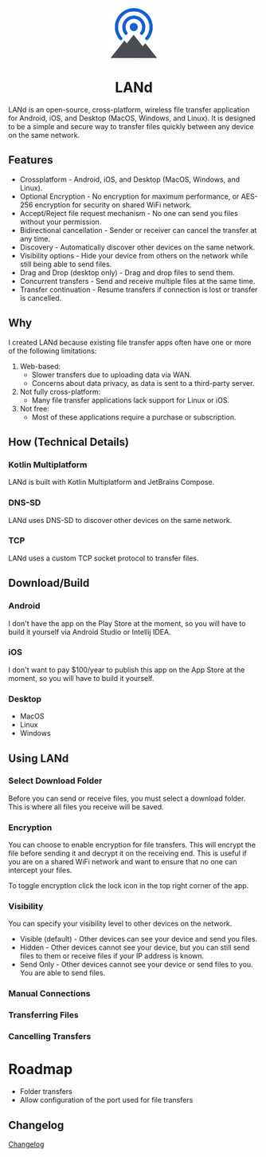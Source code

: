 <div style="text-align: center">
    <img src="land-logo.svg" width="100" height="100" alt="LANd Logo">
</div>

# <div style="text-align: center">LANd</div>

LANd is an open-source, cross-platform, wireless file transfer application for Android, iOS, and Desktop (MacOS, Windows, and Linux). 
It is designed to be a simple and secure way to transfer files quickly between any device on the same network.

## Features
* Crossplatform - Android, iOS, and Desktop (MacOS, Windows, and Linux).
* Optional Encryption - No encryption for maximum performance, or AES-256 encryption for security on shared WiFi network.
* Accept/Reject file request mechanism - No one can send you files without your permission.
* Bidirectional cancellation - Sender or receiver can cancel the transfer at any time.
* Discovery - Automatically discover other devices on the same network.
* Visibility options - Hide your device from others on the network while still being able to send files.
* Drag and Drop (desktop only) - Drag and drop files to send them.
* Concurrent transfers - Send and receive multiple files at the same time.
* Transfer continuation - Resume transfers if connection is lost or transfer is cancelled.

## Why
I created LANd because existing file transfer apps often have one or more of the following limitations:
1. Web-based:
   * Slower transfers due to uploading data via WAN.
   * Concerns about data privacy, as data is sent to a third-party server.
2. Not fully cross-platform:
   * Many file transfer applications lack support for Linux or iOS.
3. Not free:
   * Most of these applications require a purchase or subscription.

## How (Technical Details)
### Kotlin Multiplatform
LANd is built with Kotlin Multiplatform and JetBrains Compose.

### DNS-SD
LANd uses DNS-SD to discover other devices on the same network.

### TCP
LANd uses a custom TCP socket protocol to transfer files.  

## Download/Build
### Android
I don't have the app on the Play Store at the moment, so you will have to build it yourself via Android Studio or Intellij IDEA.

### iOS
I don't want to pay $100/year to publish this app on the App Store at the moment, so you will have to build it yourself.

### Desktop
* MacOS
* Linux
* Windows

## Using LANd
### Select Download Folder
Before you can send or receive files, you must select a download folder. This is where all files you receive will be saved.

### Encryption
You can choose to enable encryption for file transfers. This will encrypt the file before sending it and decrypt it on the receiving end. This is useful if you are on a shared WiFi network and want to ensure that no one can intercept your files.

To toggle encryption click the lock icon in the top right corner of the app. 

### Visibility
You can specify your visibility level to other devices on the network.
* Visible (default) - Other devices can see your device and send you files.
* Hidden - Other devices cannot see your device, but you can still send files to them or receive files if your IP address is known.
* Send Only - Other devices cannot see your device or send files to you. You are able to send files.

### Manual Connections
### Transferring Files
### Cancelling Transfers

# Roadmap
* Folder transfers
* Allow configuration of the port used for file transfers

## Changelog
[Changelog](CHANGELOG.md)
